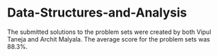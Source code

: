 # Data-Structures-and-Analysis

The submitted solutions to the problem sets were created by both Vipul Taneja and Archit Malyala.
The average score for the problem sets was 88.3%.
